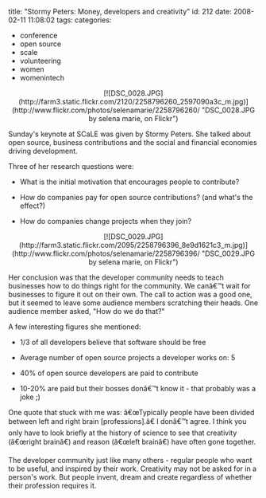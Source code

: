 title: "Stormy Peters: Money, developers and creativity"
id: 212
date: 2008-02-11 11:08:02
tags: 
categories: 
- conference
- open source
- scale
- volunteering
- women
- womenintech

<center>[![DSC_0028.JPG](http://farm3.static.flickr.com/2120/2258796260_2597090a3c_m.jpg)](http://www.flickr.com/photos/selenamarie/2258796260/ "DSC_0028.JPG by selena marie, on Flickr")</center>

Sunday's keynote at SCaLE was given by Stormy Peters. She talked about open source, business contributions and the social and financial economies driving development. 

Three of her research questions were: 

*   What is the initial motivation that encourages people to contribute?
*   How do companies pay for open source contributions? (and what's the effect?)

*   How do companies change projects when they join?

<center>[![DSC_0029.JPG](http://farm3.static.flickr.com/2095/2258796396_8e9d1621c3_m.jpg)](http://www.flickr.com/photos/selenamarie/2258796396/ "DSC_0029.JPG by selena marie, on Flickr")</center>

Her conclusion was that the developer community needs to teach businesses how to do things right for the community. We canâ€™t wait for businesses to figure it out on their own. The call to action was a good one, but it seemed to leave some audience members scratching their heads. One audience member asked, "How do we do that?" 

A few interesting figures she mentioned: 

*   1/3 of all developers believe that software should be free

*   Average number of open source projects a developer works on: 5

*   40% of open source developers are paid to contribute

*   10-20% are paid but their bosses donâ€™t know it  - that probably was a joke ;)

One quote that stuck with me was: â€œTypically people have been divided between left and right brain [professions].â€  I donâ€™t agree. I think you only have to look briefly at the history of science to see that creativity (â€œright brainâ€) and reason (â€œleft brainâ€) have often gone together.

The developer community just like many others - regular people who want to be useful, and inspired by their work. Creativity may not be asked for in a person's work. But people invent, dream and create regardless of whether their profession requires it. 
